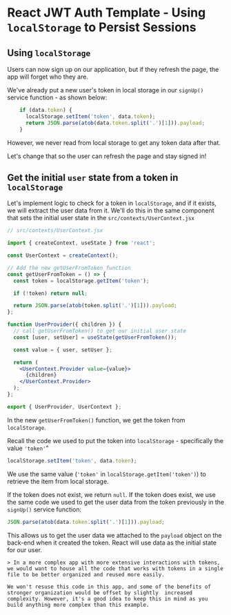 # React JWT Auth Template - Using `localStorage` to Persist Sessions

## Using `localStorage`
Users can now sign up on our application, but if they refresh the page, the app will forget who they are. 

We've already put a new user's token in local storage in our `signUp()` service function - as shown below:

```jsx
    if (data.token) {
      localStorage.setItem('token', data.token);
      return JSON.parse(atob(data.token.split('.')[1])).payload;
    }
```

However, we never read from local storage to get any token data after that. 

Let's change that so the user can refresh the page and stay signed in!

## Get the initial `user` state from a token in `localStorage`
Let's implement logic to check for a token in `localStorage`, and if it exists, we will extract the user data from it. We'll do this in the same component that sets the initial user state in the `src/contexts/UserContext.jsx`

```jsx
// src/contexts/UserContext.jsx

import { createContext, useState } from 'react';

const UserContext = createContext();

// Add the new getUserFromToken function
const getUserFromToken = () => {
  const token = localStorage.getItem('token');

  if (!token) return null;

  return JSON.parse(atob(token.split('.')[1])).payload;
};

function UserProvider({ children }) {
  // call getUserFromToken() to get our initial user state
  const [user, setUser] = useState(getUserFromToken());

  const value = { user, setUser };

  return (
    <UserContext.Provider value={value}>
      {children}
    </UserContext.Provider>
  );
};

export { UserProvider, UserContext };
```

In the new `getUserFromToken()` function, we get the token from `localStorage`.

Recall the code we used to put the token into `localStorage` - specifically the value `'token'`" 

```jsx
localStorage.setItem('token', data.token);
```

We use the same value (`'token'` in `localStorage.getItem('token')`) to retrieve the item from local storage. 

If the token does not exist, we return `null`. If the token does exist, we use the same code we used to get the user data from the token previously in the `signUp()` service function: 

```jsx
JSON.parse(atob(data.token.split('.')[1])).payload;
```

This allows us to get the user data we attached to the `payload` object on the back-end when it created the token. React will use data as the initial state for our user. 

    > In a more complex app with more extensive interactions with tokens, we would want to house all the code that works with tokens in a single file to be better organized and reused more easily. 

    We won't resuse this code in this app, and some of the benefits of stronger organization would be offset by slightly  increased complexity. However, it's a good idea to keep this in mind as you build anything more complex than this example.

